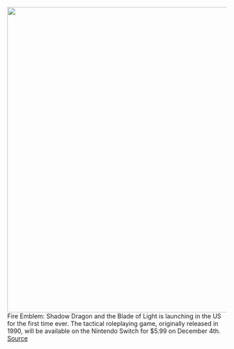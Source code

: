 <img src='https://cdn.vox-cdn.com/thumbor/wbzlr5-IPxhRgFasonL70XBmaNs=/0x0:1920x1080/1200x800/filters:focal(807x387:1113x693)/cdn.vox-cdn.com/uploads/chorus_image/image/67672251/Fire_Emblem_Shadow_Dragon_Blade_of_Light_1.0.jpg' width='700px' /><br/>
Fire Emblem: Shadow Dragon and the Blade of Light is launching in the US for the first time ever. The tactical roleplaying game, originally released in 1990, will be available on the Nintendo Switch for $5.99 on December 4th.
<a href='https://www.theverge.com/2020/10/22/21528552/fire-emblem-shadow-dragon-and-the-blade-of-light-nintendo-switch'> Source <a/>